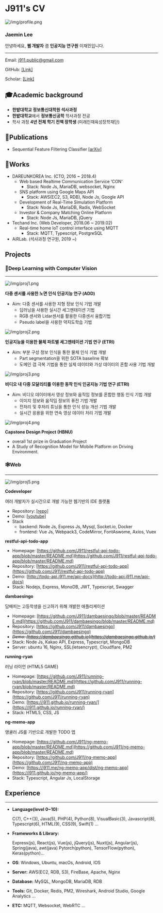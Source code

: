 # J911's CV

![/img/profile.png](/img/profile.png)

### Jaemin Lee

안녕하세요, **웹 개발자** 겸 **인공지능 연구원** 이재민입니다.

---

Email: j911.public@gmail.com

GitHub: [[Link]](https://github.com/j911)

Scholar: [[Link]](https://scholar.google.com/citations?user=h1R6SZMAAAAJ)

## 🎓Academic background

- **한밭대학교 정보통신대학원 석사과정**
- **한밭대학교**에서 **정보통신공학** 학사과정 전공
- 학사 과정 **4년 전체 학기 전액 장학생** (미래인재육성장학재단)

## 📄Publications

- Sequential Feature Filtering Classifier [[arXiv]](https://arxiv.org/abs/2006.11808)

## 💼Works

- DAREUNKOREA Inc. (CTO, 2016 ~ 2018.4)
    - Web based Realtime Communication Service ‘CON’
        - Stack: Node Js, MariaDB, websocket, Nginx
    - SNS platform using Google Maps API
        - Stack: AWS(EC2, S3, RDB), Node Js, Google API
    - Development of Real-Time Simulation Platform
        - Stack: Node Js, MariaDB, Radis, WebSocket
    - Investor & Company Matching Online Platform
        - Stack: Node Js, MariaDB, jQuery
- Techand Inc. (Web Developer, 2018.06 ~ 2019.02)
    - Real-time home IoT control interface using MQTT
        - Stack: MQTT, Typescript, PostgreSQL
- AiRLab. (석사과정 연구원, 2019 ~)

## Projects

### 🤖**Deep Learning with Computer Vision**

---

![/img/proj1.png](/img/proj1.png)

**다중 센서를 사용한 노면 인식 인공지능 연구 (ADD)**

- Aim: 다중 센서를 사용한 지형 정보 인식 기법 개발
    - 딥러닝을 사용한 실시간 세그멘테이션 기법
    - RGB 센서와 Lidar센서를 활용한 다중센서 융합기법
    - Pseudo label을 사용한 약지도학습 기법

![/img/proj2.png](/img/proj2.png)

**인공지능을 이용한 물체 파트별 세그멘테이션 기법 연구 (ETRI)**

- Aim: 부분 구성 정보 인식을 통한 물체 인식 기법 개발
    - Part segmentation을 위한 SOTA baseline 확보
    - 도메인 갭 극복 기법을 통한 실제 데이터와 가상 데이터의 혼합 사용 기법 개발

![/img/proj3.png](/img/proj3.png)

**비디오 내 다중 모달리티를 이용한 동작 인식 인공지능 기법 연구 (ETRI)**

- Aim: 비디오 데이터에서 영상 정보와 움직임 정보를 혼합한 행동 인식 기법 개발
    - 이미지 정보와 움직임 정보의 퓨전 기법 개발
    - 전처리 및 후처리 튜닝을 통한 인식 성능 개선 기법 개발
    - 실시간 응용을 위한 연속 영상 데이터 처리 기법 개발

![/img/proj4.png](/img/proj4.png)

**Capstone Design Project (HBNU)**

- overall 1st prize in Graduation Project
- A Study of Recognition Model for Mobile Platform on Driving Environment.

### 🕸**Web**

---

![/img/proj5.png](/img/proj5.gif)

**Codeveloper**

여러 개발자가 실시간으로 개발 가능한 웹기반의 IDE 플랫폼 

- Repository: [[repo]](https://github.com/J911/codeveloper)
- Demo: [[youtube]](https://www.youtube.com/watch?v=lpQRb---oGI&feature=youtu.be)
- Stack
    - backend: Node Js, Express Js, Mysql, Socket.io, Docker
    - frontend: Vue Js, Webpack3, CodeMirror, FontAswome, Axios, Vuex

**restful-api-todo-app**

- Homepage: [https://github.com/J911/restful-api-todo-app/blob/master/README.md](https://github.com/J911/restful-api-todo-app/blob/master/README.md)
- Repository: [https://github.com/J911/restful-api-todo-app](https://github.com/J911/restful-api-todo-app)
- Demo: [http://todo-api.j911.me/api-docs](http://todo-api.j911.me/api-docs)
- Stack: Nodejs, Express, MonoDB, JWT, Typescript, Swagger

**dambaesingo**

담배피는 고등학생을 신고하기 위해 개발한 애플리케이션

- Homepage: [https://github.com/J911/dambaesingo/blob/master/README.md](https://github.com/J911/dambaesingo/blob/master/README.md)
- Repository: [https://github.com/J911/dambaesingo](https://github.com/J911/dambaesingo)
- ~~*Demo: [https://dambaesingo.github.io](https://dambaesingo.github.io/)*~~
- Stack: Node Js, Kakao API, Express, Typescript, MongoDB
- Server: ubuntu 16, Nginx, SSL(letsencrypt), Cloudflare, PM2

**running-ryan**

러닝 라이언 (HTML5 GAME)

- Homepage: [https://github.com/J911/running-ryan/blob/master/README.md](https://github.com/J911/running-ryan/blob/master/README.md)
- Repository: [https://github.com/J911/running-ryan](https://github.com/J911/running-ryan)
- Demo: [https://j911.github.io/running-ryan/](https://j911.github.io/running-ryan/)
- Stack: HTML5, CSS, JS

**ng-memo-app**

앵귤러 JS를 기반으로 개발한 TODO 앱

- Homepage: [https://github.com/J911/ng-memo-app/blob/master/README.md](https://github.com/J911/ng-memo-app/blob/master/README.md)
- Repository: [https://github.com/J911/ng-memo-app](https://github.com/J911/ng-memo-app)
- Demo: [https://j911.me/ng-memo-app/dist/ng-memo-app](https://j911.github.io/ng-memo-app/)
- Stack: Typescript, Angular Js, LocalStorage

## Experience

---

- **Language(level 0~10):**

    C(7), C++(3), Java(5), PHP(4), Python(8), VisualBasic(3), Javascript(8), Typescript(6), HTML(9), CSS(9), Swift(1) ...

- **Frameworks & Library:**

    Express(js), React(js), Vue(js), jQuery(js), Nuxt(js), Angular(js), Spring(java), awt(java) Pytorch(python), TensorFlow(python), Keras(python)...

- **OS**: Windows, Ubuntu, macOs, Android, IOS
- **Server:** AWS(EC2, RDB, S3), FireBase, Apache, Nginx
- **Database:** MySQL, MongoDB, MariaDB, RDB
- **Tools:** Git, Docker, Redis, PM2, Wireshark, Android Studio, Google Analytics ...
- **ETC:** MQTT, Websocket, WebRTC ...